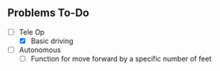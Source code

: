 
## Problems To-Do

- [ ] Tele Op
  - [x] Basic driving
- [ ] Autonomous
  - [ ] Function for move forward by a specific number of feet